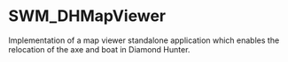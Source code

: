 # SWM_DHMapViewer
Implementation of a map viewer standalone application which enables the relocation of the axe and boat in Diamond Hunter.

